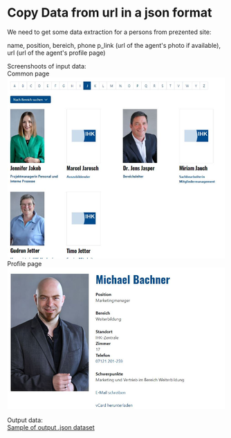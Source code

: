 # Copy Data from url in a json format

We need to get some data extraction for a persons from prezented site:

name, 
position, 
bereich, 
phone
p_link (url of the agent's photo if available), 
url (url of the agent's profile page)

Screenshoots of input data:  
Common page  
![](/from_url_to_json/Common.JPG)  
Profile page  
![](/from_url_to_json/Agent.JPG)  

Output data:  
[Sample of output  .json dataset](/from_url_to_json/agents-sample.json)  


